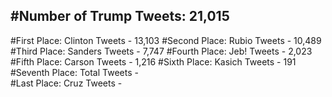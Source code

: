 #Number of Trump Tweets: 21,015
---
#First Place: Clinton Tweets - 13,103
#Second Place: Rubio Tweets - 10,489
#Third Place: Sanders Tweets - 7,747
#Fourth Place: Jeb! Tweets - 2,023
#Fifth Place: Carson Tweets - 1,216
#Sixth Place: Kasich Tweets - 191
#Seventh Place: Total Tweets -  
#Last Place: Cruz Tweets - 
